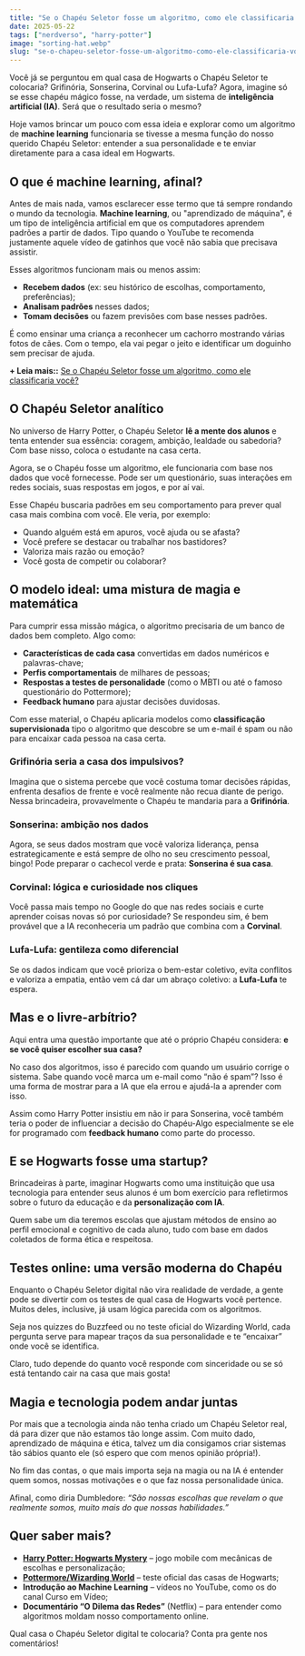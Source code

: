 ```yaml
---
title: "Se o Chapéu Seletor fosse um algoritmo, como ele classificaria você?"
date: 2025-05-22
tags: ["nerdverso", "harry-potter"]
image: "sorting-hat.webp"
slug: "se-o-chapeu-seletor-fosse-um-algoritmo-como-ele-classificaria-voce"
---
```


Você já se perguntou em qual casa de Hogwarts o Chapéu Seletor te colocaria? Grifinória, Sonserina, Corvinal ou Lufa-Lufa? Agora, imagine só se esse chapéu mágico fosse, na verdade, um sistema de **inteligência artificial (IA)**. Será que o resultado seria o mesmo?

Hoje vamos brincar um pouco com essa ideia e explorar como um algoritmo de **machine learning** funcionaria se tivesse a mesma função do nosso querido Chapéu Seletor: entender a sua personalidade e te enviar diretamente para a casa ideal em Hogwarts.

## O que é machine learning, afinal?

Antes de mais nada, vamos esclarecer esse termo que tá sempre rondando o mundo da tecnologia. **Machine learning**, ou "aprendizado de máquina", é um tipo de inteligência artificial em que os computadores aprendem padrões a partir de dados. Tipo quando o YouTube te recomenda justamente aquele vídeo de gatinhos que você não sabia que precisava assistir.

Esses algoritmos funcionam mais ou menos assim:

*   **Recebem dados** (ex: seu histórico de escolhas, comportamento, preferências);
*   **Analisam padrões** nesses dados;
*   **Tomam decisões** ou fazem previsões com base nesses padrões.

É como ensinar uma criança a reconhecer um cachorro mostrando várias fotos de cães. Com o tempo, ela vai pegar o jeito e identificar um doguinho sem precisar de ajuda.

**+ Leia mais::** [Se o Chapéu Seletor fosse um algoritmo, como ele classificaria você?](https://nerdatico.com.br/se-o-chapeu-seletor-fosse-um-algoritmo-como-ele-classificaria-voce/)

## O Chapéu Seletor analítico

No universo de Harry Potter, o Chapéu Seletor **lê a mente dos alunos** e tenta entender sua essência: coragem, ambição, lealdade ou sabedoria? Com base nisso, coloca o estudante na casa certa.

Agora, se o Chapéu fosse um algoritmo, ele funcionaria com base nos dados que você fornecesse. Pode ser um questionário, suas interações em redes sociais, suas respostas em jogos, e por aí vai.

Esse Chapéu buscaria padrões em seu comportamento para prever qual casa mais combina com você. Ele veria, por exemplo:

*   Quando alguém está em apuros, você ajuda ou se afasta?
*   Você prefere se destacar ou trabalhar nos bastidores?
*   Valoriza mais razão ou emoção?
*   Você gosta de competir ou colaborar?

## O modelo ideal: uma mistura de magia e matemática

Para cumprir essa missão mágica, o algoritmo precisaria de um banco de dados bem completo. Algo como:

*   **Características de cada casa** convertidas em dados numéricos e palavras-chave;
*   **Perfis comportamentais** de milhares de pessoas;
*   **Respostas a testes de personalidade** (como o MBTI ou até o famoso questionário do Pottermore);
*   **Feedback humano** para ajustar decisões duvidosas.

Com esse material, o Chapéu aplicaria modelos como **classificação supervisionada** tipo o algoritmo que descobre se um e-mail é spam ou não para encaixar cada pessoa na casa certa.

### Grifinória seria a casa dos impulsivos?

Imagina que o sistema percebe que você costuma tomar decisões rápidas, enfrenta desafios de frente e você realmente não recua diante de perigo. Nessa brincadeira, provavelmente o Chapéu te mandaria para a **Grifinória**.

### Sonserina: ambição nos dados

Agora, se seus dados mostram que você valoriza liderança, pensa estrategicamente e está sempre de olho no seu crescimento pessoal, bingo! Pode preparar o cachecol verde e prata: **Sonserina é sua casa**.

### Corvinal: lógica e curiosidade nos cliques

Você passa mais tempo no Google do que nas redes sociais e curte aprender coisas novas só por curiosidade? Se respondeu sim, é bem provável que a IA reconheceria um padrão que combina com a **Corvinal**.

### Lufa-Lufa: gentileza como diferencial

Se os dados indicam que você prioriza o bem-estar coletivo, evita conflitos e valoriza a empatia, então vem cá dar um abraço coletivo: a **Lufa-Lufa** te espera.

## Mas e o livre-arbítrio?

Aqui entra uma questão importante que até o próprio Chapéu considera: **e se você quiser escolher sua casa?**

No caso dos algoritmos, isso é parecido com quando um usuário corrige o sistema. Sabe quando você marca um e-mail como “não é spam”? Isso é uma forma de mostrar para a IA que ela errou e ajudá-la a aprender com isso.

Assim como Harry Potter insistiu em não ir para Sonserina, você também teria o poder de influenciar a decisão do Chapéu-Algo especialmente se ele for programado com **feedback humano** como parte do processo.

## E se Hogwarts fosse uma startup?

Brincadeiras à parte, imaginar Hogwarts como uma instituição que usa tecnologia para entender seus alunos é um bom exercício para refletirmos sobre o futuro da educação e da **personalização com IA**.

Quem sabe um dia teremos escolas que ajustam métodos de ensino ao perfil emocional e cognitivo de cada aluno, tudo com base em dados coletados de forma ética e respeitosa.

## Testes online: uma versão moderna do Chapéu

Enquanto o Chapéu Seletor digital não vira realidade de verdade, a gente pode se divertir com os testes de qual casa de Hogwarts você pertence. Muitos deles, inclusive, já usam lógica parecida com os algoritmos.

Seja nos quizzes do Buzzfeed ou no teste oficial do Wizarding World, cada pergunta serve para mapear traços da sua personalidade e te “encaixar” onde você se identifica.

Claro, tudo depende do quanto você responde com sinceridade ou se só está tentando cair na casa que mais gosta!

## Magia e tecnologia podem andar juntas

Por mais que a tecnologia ainda não tenha criado um Chapéu Seletor real, dá para dizer que não estamos tão longe assim. Com muito dado, aprendizado de máquina e ética, talvez um dia consigamos criar sistemas tão sábios quanto ele (só espero que com menos opinião própria!).

No fim das contas, o que mais importa seja na magia ou na IA é entender quem somos, nossas motivações e o que faz nossa personalidade única.

Afinal, como diria Dumbledore: _“São nossas escolhas que revelam o que realmente somos, muito mais do que nossas habilidades.”_

## Quer saber mais?

*   **[Harry Potter: Hogwarts Mystery](https://harrypotterhogwartsmystery.com/)** – jogo mobile com mecânicas de escolhas e personalização;
*   **[Pottermore/Wizarding World](https://www.harrypotter.com/)** – teste oficial das casas de Hogwarts;
*   **Introdução ao Machine Learning** – vídeos no YouTube, como os do canal Curso em Vídeo;
*   **Documentário “O Dilema das Redes”** (Netflix) – para entender como algoritmos moldam nosso comportamento online.

Qual casa o Chapéu Seletor digital te colocaria? Conta pra gente nos comentários!